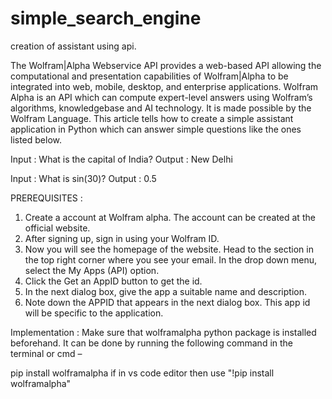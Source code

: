 # simple_search_engine
creation of assistant using api.

The Wolfram|Alpha Webservice API provides a web-based API allowing the computational and presentation capabilities of Wolfram|Alpha to be integrated into web, mobile, desktop, and enterprise applications. Wolfram Alpha is an API which can compute expert-level answers using Wolfram’s algorithms, knowledgebase and AI technology. It is made possible by the Wolfram Language. This article tells how to create a simple assistant application in Python which can answer simple questions like the ones listed below.

Input : What is the capital of India? 
Output : New Delhi

Input : What is sin(30)?
Output : 0.5

PREREQUISITES : 
 1. Create a account at Wolfram alpha. The account can be created at the official website.
 2. After signing up, sign in using your Wolfram ID.
 3. Now you will see the homepage of the website. Head to the section in the top right corner        where you see your email. In the drop down menu, select the My Apps (API) option.
 4. Click the Get an AppID button to get the id.
 5. In the next dialog box, give the app a suitable name and description.
 6. Note down the APPID that appears in the next dialog box. This app id will be specific to the     application.


Implementation :  Make sure that wolframalpha python package is installed beforehand. It can be done by running the following command in the terminal or cmd –

pip install wolframalpha
   if in vs code editor then use  "!pip install wolframalpha"


